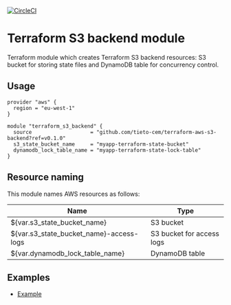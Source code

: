 [![CircleCI](https://circleci.com/gh/tieto-cem/terraform-aws-vpc.svg?style=shield&circle-token=b87b5b396b1fb627b8c4b2a16cff65d8f153ebfd)](https://circleci.com/gh/tieto-cem/terraform-aws-vpc)

Terraform S3 backend module
===========================================

Terraform module which creates Terraform S3 backend resources: S3 bucket for storing state files
and DynamoDB table for concurrency control.

Usage
-----

```hcl
provider "aws" {
  region = "eu-west-1"
}

module "terraform_s3_backend" {
  source                   = "github.com/tieto-cem/terraform-aws-s3-backend?ref=v0.1.0"
  s3_state_bucket_name     = "myapp-terraform-state-bucket"
  dynamodb_lock_table_name = "myapp-terraform-state-lock-table"
}
```

Resource naming
---------------

This module names AWS resources as follows:

| Name                                       | Type                      | 
|--------------------------------------------|---------------------------|
|${var.s3_state_bucket_name}                 | S3 bucket                 |
|${var.s3_state_bucket_name}-access-logs     | S3 bucket for access logs |
|${var.dynamodb_lock_table_name}             | DynamoDB table            |


Examples
-------

* [Example](https://github.com/tieto-cem/terraform-aws-s3-backend/tree/master/example)